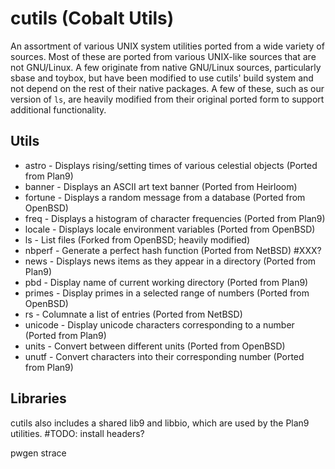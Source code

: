 # cutils (Cobalt Utils)

An assortment of various UNIX system utilities ported from a wide variety of sources. Most of these are ported from various UNIX-like sources that are not GNU/Linux. A few originate from native GNU/Linux sources, particularly sbase and toybox, but have been modified to use cutils' build system and not depend on the rest of their native packages. A few of these, such as our version of `ls`, are heavily modified from their original ported form to support additional functionality.

## Utils
* astro - Displays rising/setting times of various celestial objects (Ported from Plan9)
* banner - Displays an ASCII art text banner (Ported from Heirloom)
* fortune - Displays a random message from a database (Ported from OpenBSD)
* freq - Displays a histogram of character frequencies (Ported from Plan9)
* locale - Displays locale environment variables (Ported from OpenBSD)
* ls - List files (Forked from OpenBSD; heavily modified)
* nbperf - Generate a perfect hash function (Ported from NetBSD) #XXX?
* news - Displays news items as they appear in a directory (Ported from Plan9)
* pbd - Display name of current working directory (Ported from Plan9)
* primes - Display primes in a selected range of numbers (Ported from OpenBSD)
* rs - Columnate a list of entries (Ported from NetBSD)
* unicode - Display unicode characters corresponding to a number (Ported from Plan9)
* units - Convert between different units (Ported from OpenBSD)
* unutf - Convert characters into their corresponding number (Ported from Plan9)

## Libraries
cutils also includes a shared lib9 and libbio, which are used by the Plan9 utilities. #TODO: install headers?

pwgen
strace
